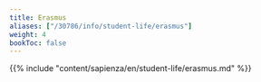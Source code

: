 ```yaml
---
title: Erasmus
aliases: ["/30786/info/student-life/erasmus"]
weight: 4
bookToc: false
---
```


{{% include "content/sapienza/en/student-life/erasmus.md" %}}